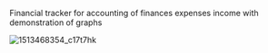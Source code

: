 Financial tracker for accounting of finances expenses income with demonstration of graphs


![1513468354_c17t7hk](https://github.com/Vanya737/Finance/assets/144817452/c0c00db9-57b4-49fd-ab61-33a56b6480f7)
